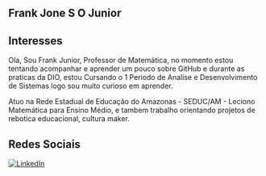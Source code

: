 ## Frank Jone S O Junior

## Interesses

Ola, Sou Frank Junior, Professor de Matemática, no momento estou tentando acompanhar e aprender um pouco sobre GitHub e durante as praticas da DIO, estou Cursando o 1 Periodo de Analise e Desenvolvimento de Sistemas logo sou muito curioso em aprender.

Atuo na Rede Estadual de Educação do Amazonas - SEDUC/AM - Leciono Matemática para Ensino Médio, e tambem trabalho orientando projetos de rebotica educacional, cultura maker.

## Redes Sociais

[![LinkedIn](https://img.shields.io/badge/LinkedIn-0077B5?style=for-the-badge&logo=linkedin&logoColor=white)](www.linkedin.com/in/frank-junior-30383070)

